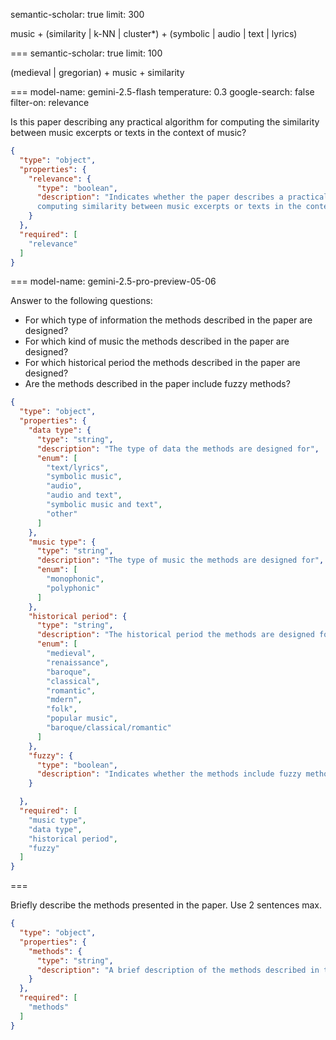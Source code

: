 semantic-scholar: true
limit: 300

music + (similarity | k-NN | cluster*) + (symbolic | audio | text | lyrics)

===
semantic-scholar: true
limit: 100

(medieval | gregorian) + music + similarity

===
model-name: gemini-2.5-flash
temperature: 0.3
google-search: false
filter-on: relevance

Is this paper describing any practical algorithm for computing the similarity between music excerpts or texts in the context of music?

```json
{
  "type": "object",
  "properties": {
    "relevance": {
      "type": "boolean",
      "description": "Indicates whether the paper describes a practical algorithm for
      computing similarity between music excerpts or texts in the context of music"
    }
  },
  "required": [
    "relevance"
  ]
}
```

===
model-name: gemini-2.5-pro-preview-05-06

Answer to the following questions:

- For which type of information the methods described in the paper are designed?
- For which kind of music the methods described in the paper are designed?
- For which historical period the methods described in the paper are designed?
- Are the methods described in the paper include fuzzy methods?

```json
{
  "type": "object",
  "properties": {
    "data type": {
      "type": "string",
      "description": "The type of data the methods are designed for",
      "enum": [
        "text/lyrics",
        "symbolic music",
        "audio",
        "audio and text",
        "symbolic music and text",
        "other"
      ]
    },
    "music type": {
      "type": "string",
      "description": "The type of music the methods are designed for",
      "enum": [
        "monophonic",
        "polyphonic"
      ]
    },
    "historical period": {
      "type": "string",
      "description": "The historical period the methods are designed for",
      "enum": [
        "medieval",
        "renaissance",
        "baroque",
        "classical",
        "romantic",
        "mdern",
        "folk",
        "popular music",
        "baroque/classical/romantic"
      ]
    },
    "fuzzy": {
      "type": "boolean",
      "description": "Indicates whether the methods include fuzzy methods or not"
    }

  },
  "required": [
    "music type",
    "data type",
    "historical period",
    "fuzzy"
  ]
}
```

===

Briefly describe the methods presented in the paper. Use 2 sentences max.

```json
{
  "type": "object",
  "properties": {
    "methods": {
      "type": "string",
      "description": "A brief description of the methods described in the paper"
    }
  },
  "required": [
    "methods"
  ]
}
```

